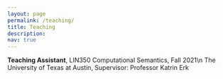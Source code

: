 ```yaml
---
layout: page
permalink: /teaching/
title: Teaching
description: 
nav: true
---
```


**Teaching Assistant**, LIN350 Computational Semantics, Fall 2021\n
The University of Texas at Austin, Supervisor: Professor Katrin Erk
